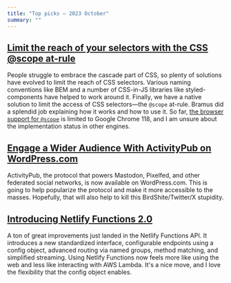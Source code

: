 ```yaml
---
title: "Top picks — 2023 October"
summary: ""
---
```


## [Limit the reach of your selectors with the CSS @scope at-rule](https://developer.chrome.com/articles/at-scope)

People struggle to embrace the cascade part of CSS, so plenty of solutions have evolved to limit the reach of CSS selectors. Various naming conventions like BEM and a number of CSS-in-JS libraries like styled-components have helped to work around it. Finally, we have a native solution to limit the access of CSS selectors—the `@scope` at-rule. Bramus did a splendid job explaining how it works and how to use it. So far, [the browser support for `@scope`](https://caniuse.com/?search=%40scope) is limited to Google Chrome 118, and I am unsure about the implementation status in other engines.

## [Engage a Wider Audience With ActivityPub on WordPress.com](https://wordpress.com/blog/2023/10/11/activitypub/)

ActivityPub, the protocol that powers Mastodon, Pixelfed, and other federated social networks, is now available on WordPress.com. This is going to help popularize the protocol and make it more accessible to the masses. Hopefully, that will also help to kill this BirdShite/Twitter/X stupidity.

## [Introducing Netlify Functions 2.0](https://www.netlify.com/blog/introducing-netlify-functions-2-0/)

A ton of great improvements just landed in the Netlify Functions API. It introduces a new standardized interface, configurable endpoints using a config object, advanced routing via named groups, method matching, and simplified streaming. Using Netlify Functions now feels more like using the web and less like interacting with AWS Lambda. It's a nice move, and I love the flexibility that the config object enables.

